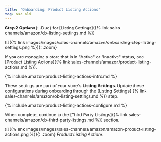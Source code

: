 ```yaml
---
title: 'Onboarding: Product Listing Actions'
tag: asc-old
---
```



**Step 2 Options**{: .Blue} for [Listing Settings]({% link sales-channels/amazon/ob-listing-settings.md %})

![]({% link images/images/sales-channels/amazon/onboarding-step-listing-settings.png %}){: .zoom}

If you are managing a store that is in "Active" or "Inactive" status, see [Product Listing Actions]({% link sales-channels/amazon/product-listing-actions.md %}).

{% include amazon-product-listing-actions-intro.md %}

These settings are part of your store's **Listing Settings**. Update these configurations during onboarding through the [Listing Settings]({% link sales-channels/amazon/ob-listing-settings.md %}) step.

{% include amazon-product-listing-actions-configure.md %}

When complete, continue to the [Third Party Listings]({% link sales-channels/amazon/ob-third-party-listings.md %}) section.

![]({% link images/images/sales-channels/amazon/amazon-product-listing-actions.png %}){: .zoom}
_Product Listing Actions_
